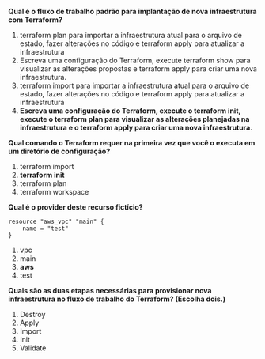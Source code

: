 **Qual é o fluxo de trabalho padrão para implantação de nova infraestrutura com Terraform?**

1. terraform plan para  importar a infraestrutura atual para o arquivo de estado, fazer alterações no código e terraform apply para atualizar a infraestrutura
1. Escreva uma configuração do Terraform, execute terraform show para visualizar as alterações propostas e terraform apply para criar uma nova infraestrutura.
1. terraform import para importar a infraestrutura atual para o arquivo de estado, fazer alterações no código e terraform apply para atualizar a infraestrutura
1. **Escreva uma configuração do Terraform, execute o terraform init, execute o terraform plan para visualizar as alterações planejadas na infraestrutura e o terraform apply para criar uma nova infraestrutura**.

**Qual comando o Terraform requer na primeira vez que você o executa em um diretório de configuração?**

1. terraform import
1. **terraform init**
1. terraform plan
1. terraform workspace

**Qual é o provider deste recurso fictício?**

```
resource "aws_vpc" "main" {
    name = "test"
}
```

1. vpc
1. main
1. **aws**
1. test

**Quais são as duas etapas necessárias para provisionar nova infraestrutura no fluxo de trabalho do Terraform? (Escolha dois.)**

1. Destroy
1. Apply
1. Import
1. Init
1. Validate